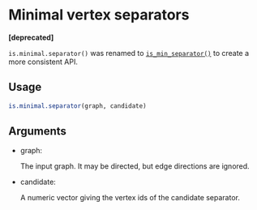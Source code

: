 # Minimal vertex separators

**\[deprecated\]**

`is.minimal.separator()` was renamed to
[`is_min_separator()`](https://r.igraph.org/reference/is_min_separator.md)
to create a more consistent API.

## Usage

``` r
is.minimal.separator(graph, candidate)
```

## Arguments

- graph:

  The input graph. It may be directed, but edge directions are ignored.

- candidate:

  A numeric vector giving the vertex ids of the candidate separator.
